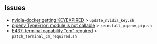 ## Issues

- [nvidia-docker getting KEYEXPIRED](https://github.com/NVIDIA/nvidia-docker/issues/833) > `update_nvidia_key.sh`
- [pipenv TypeError: module is not callable](https://github.com/pypa/pipenv/issues/2871) > `reinstall_pipenv_pip.sh`
- [E437: terminal capability "cm" required](https://blog.slowb.ro/fix-terminal-capability-cm-required/) > `patch_terminal_cm_required.sh` 
